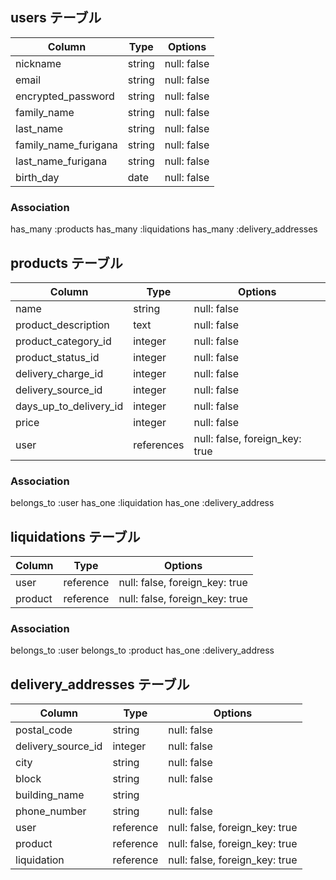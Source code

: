## users テーブル

| Column                | Type      | Options                         |
| --------------------- | --------- | ------------------------------- |
| nickname              | string    | null: false                     |
| email                 | string    | null: false                     |
| encrypted_password    | string    | null: false                     |
| family_name           | string    | null: false                     |
| last_name             | string    | null: false                     |
| family_name_furigana  | string    | null: false                     |
| last_name_furigana    | string    | null: false                     |
| birth_day             | date      | null: false                     |

### Association
has_many :products
has_many :liquidations
has_many :delivery_addresses

## products テーブル

| Column                 | Type       | Options                         |
| ---------------------- | ---------- | ------------------------------- |
| name                   | string     | null: false                     |
| product_description    | text       | null: false                     |
| product_category_id    | integer    | null: false                     |
| product_status_id      | integer    | null: false                     |
| delivery_charge_id     | integer    | null: false                     |
| delivery_source_id     | integer    | null: false                     |
| days_up_to_delivery_id | integer    | null: false                     |
| price                  | integer    | null: false                     |
| user                   | references | null: false, foreign_key: true  |

### Association
belongs_to :user
has_one :liquidation
has_one :delivery_address

## liquidations テーブル

| Column                | Type      | Options                         |
| --------------------- | --------- | ------------------------------- |
| user                  | reference | null: false, foreign_key: true  |
| product               | reference | null: false, foreign_key: true  |

### Association
belongs_to :user
belongs_to :product
has_one :delivery_address

## delivery_addresses テーブル

| Column                | Type      | Options                         |
| --------------------- | --------- | ------------------------------- |
| postal_code           | string    | null: false                     |
| delivery_source_id    | integer   | null: false                     |
| city                  | string    | null: false                     |
| block                 | string    | null: false                     |
| building_name         | string    |                                 |
| phone_number          | string    | null: false                     |
| user                  | reference | null: false, foreign_key: true  |
| product               | reference | null: false, foreign_key: true  |
| liquidation           | reference | null: false, foreign_key: true  |